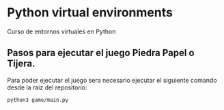 # Python virtual environments
Curso de entornos virtuales en Python

## Pasos para ejecutar el juego Piedra Papel o Tijera.
Para poder ejecutar el juego sera necesario ejecutar el siguiente comando desde la raiz del repositorio:

```sh
python3 game/main.py
```
